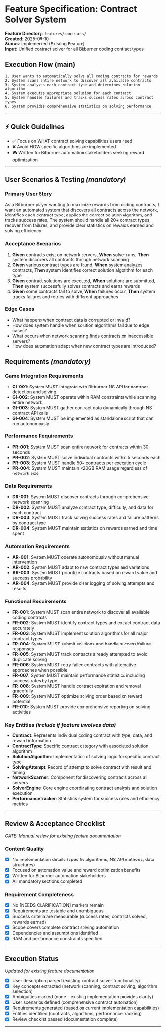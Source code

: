 # Feature Specification: Contract Solver System

**Feature Directory**: `features/contracts/`  
**Created**: 2025-09-10  
**Status**: Implemented (Existing Feature)  
**Input**: Unified contract solver for all Bitburner coding contract types

## Execution Flow (main)
```
1. User wants to automatically solve all coding contracts for rewards
2. System scans entire network to discover all available contracts
3. System analyzes each contract type and determines solution algorithm
4. System executes appropriate solution for each contract
5. System handles failures and tracks success rates across contract types
6. System provides comprehensive statistics on solving performance
```

---

## ⚡ Quick Guidelines
- ✅ Focus on WHAT contract solving capabilities users need
- ❌ Avoid HOW specific algorithms are implemented
- 🎮 Written for Bitburner automation stakeholders seeking reward optimization

---

## User Scenarios & Testing *(mandatory)*

### Primary User Story
As a Bitburner player wanting to maximize rewards from coding contracts, I want an automated system that discovers all contracts across the network, identifies each contract type, applies the correct solution algorithm, and tracks success rates. The system should handle all 20+ contract types, recover from failures, and provide clear statistics on rewards earned and solving efficiency.

### Acceptance Scenarios
1. **Given** contracts exist on network servers, **When** solver runs, **Then** system discovers all contracts through network scanning
2. **Given** various contract types are found, **When** system analyzes contracts, **Then** system identifies correct solution algorithm for each type
3. **Given** contract solutions are executed, **When** solutions are submitted, **Then** system successfully solves contracts and earns rewards
4. **Given** some contracts fail to solve, **When** failures occur, **Then** system tracks failures and retries with different approaches

### Edge Cases
- What happens when contract data is corrupted or invalid?
- How does system handle when solution algorithms fail due to edge cases?
- What occurs when network scanning finds contracts on inaccessible servers?
- How does automation adapt when new contract types are introduced?

## Requirements *(mandatory)*

### Game Integration Requirements
- **GI-001**: System MUST integrate with Bitburner NS API for contract detection and solving
- **GI-002**: System MUST operate within RAM constraints while scanning entire network
- **GI-003**: System MUST gather contract data dynamically through NS contract API calls
- **GI-004**: System MUST be implemented as standalone script that can run autonomously

### Performance Requirements
- **PR-001**: System MUST scan entire network for contracts within 30 seconds
- **PR-002**: System MUST solve individual contracts within 5 seconds each
- **PR-003**: System MUST handle 50+ contracts per execution cycle
- **PR-004**: System MUST maintain <20GB RAM usage regardless of network size

### Data Requirements
- **DR-001**: System MUST discover contracts through comprehensive network scanning
- **DR-002**: System MUST analyze contract type, difficulty, and data for each contract
- **DR-003**: System MUST track solving success rates and failure patterns by contract type
- **DR-004**: System MUST maintain statistics on rewards earned and time spent

### Automation Requirements
- **AR-001**: System MUST operate autonomously without manual intervention
- **AR-002**: System MUST adapt to new contract types and variations
- **AR-003**: System MUST prioritize contracts based on reward value and success probability
- **AR-004**: System MUST provide clear logging of solving attempts and results

### Functional Requirements
- **FR-001**: System MUST scan entire network to discover all available coding contracts
- **FR-002**: System MUST identify contract types and extract contract data accurately
- **FR-003**: System MUST implement solution algorithms for all major contract types
- **FR-004**: System MUST submit solutions and handle success/failure responses
- **FR-005**: System MUST track contracts already attempted to avoid duplicate solving
- **FR-006**: System MUST retry failed contracts with alternative approaches when possible
- **FR-007**: System MUST maintain performance statistics including success rates by type
- **FR-008**: System MUST handle contract expiration and removal gracefully
- **FR-009**: System MUST optimize solving order based on reward potential
- **FR-010**: System MUST provide comprehensive reporting on solving activities

### Key Entities *(include if feature involves data)*
- **Contract**: Represents individual coding contract with type, data, and reward information
- **ContractType**: Specific contract category with associated solution algorithm
- **SolutionAlgorithm**: Implementation of solving logic for specific contract type
- **SolvingAttempt**: Record of attempt to solve contract with result and timing
- **NetworkScanner**: Component for discovering contracts across all servers
- **SolverEngine**: Core engine coordinating contract analysis and solution execution
- **PerformanceTracker**: Statistics system for success rates and efficiency metrics

---

## Review & Acceptance Checklist
*GATE: Manual review for existing feature documentation*

### Content Quality
- [x] No implementation details (specific algorithms, NS API methods, data structures)
- [x] Focused on automation value and reward optimization benefits  
- [x] Written for Bitburner automation stakeholders
- [x] All mandatory sections completed

### Requirement Completeness
- [x] No [NEEDS CLARIFICATION] markers remain
- [x] Requirements are testable and unambiguous
- [x] Success criteria are measurable (success rates, contracts solved, rewards earned)
- [x] Scope covers complete contract solving automation
- [x] Dependencies and assumptions identified
- [x] RAM and performance constraints specified

---

## Execution Status
*Updated for existing feature documentation*

- [x] User description parsed (existing contract solver functionality)
- [x] Key concepts extracted (network scanning, contract solving, algorithm selection)
- [x] Ambiguities marked (none - existing implementation provides clarity)
- [x] User scenarios defined (comprehensive contract automation)
- [x] Requirements generated (based on current implementation capabilities)
- [x] Entities identified (contracts, algorithms, performance tracking)
- [x] Review checklist passed (documentation complete)

---
